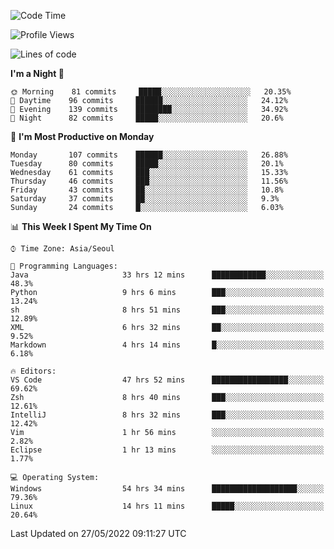 <!--START_SECTION:waka-->
![Code Time](http://img.shields.io/badge/Code%20Time-604%20hrs%201%20min-blue)

![Profile Views](http://img.shields.io/badge/Profile%20Views-13-blue)

![Lines of code](https://img.shields.io/badge/From%20Hello%20World%20I%27ve%20Written-1%20Million%20lines%20of%20code-blue)

**I'm a Night 🦉** 

```text
🌞 Morning    81 commits     █████░░░░░░░░░░░░░░░░░░░░   20.35% 
🌆 Daytime    96 commits     ██████░░░░░░░░░░░░░░░░░░░   24.12% 
🌃 Evening    139 commits    ████████░░░░░░░░░░░░░░░░░   34.92% 
🌙 Night      82 commits     █████░░░░░░░░░░░░░░░░░░░░   20.6%

```
📅 **I'm Most Productive on Monday** 

```text
Monday       107 commits    ██████░░░░░░░░░░░░░░░░░░░   26.88% 
Tuesday      80 commits     █████░░░░░░░░░░░░░░░░░░░░   20.1% 
Wednesday    61 commits     ███░░░░░░░░░░░░░░░░░░░░░░   15.33% 
Thursday     46 commits     ███░░░░░░░░░░░░░░░░░░░░░░   11.56% 
Friday       43 commits     ██░░░░░░░░░░░░░░░░░░░░░░░   10.8% 
Saturday     37 commits     ██░░░░░░░░░░░░░░░░░░░░░░░   9.3% 
Sunday       24 commits     █░░░░░░░░░░░░░░░░░░░░░░░░   6.03%

```


📊 **This Week I Spent My Time On** 

```text
⌚︎ Time Zone: Asia/Seoul

💬 Programming Languages: 
Java                     33 hrs 12 mins      ████████████░░░░░░░░░░░░░   48.3% 
Python                   9 hrs 6 mins        ███░░░░░░░░░░░░░░░░░░░░░░   13.24% 
sh                       8 hrs 51 mins       ███░░░░░░░░░░░░░░░░░░░░░░   12.89% 
XML                      6 hrs 32 mins       ██░░░░░░░░░░░░░░░░░░░░░░░   9.52% 
Markdown                 4 hrs 14 mins       █░░░░░░░░░░░░░░░░░░░░░░░░   6.18%

🔥 Editors: 
VS Code                  47 hrs 52 mins      █████████████████░░░░░░░░   69.62% 
Zsh                      8 hrs 40 mins       ███░░░░░░░░░░░░░░░░░░░░░░   12.61% 
IntelliJ                 8 hrs 32 mins       ███░░░░░░░░░░░░░░░░░░░░░░   12.42% 
Vim                      1 hr 56 mins        ░░░░░░░░░░░░░░░░░░░░░░░░░   2.82% 
Eclipse                  1 hr 13 mins        ░░░░░░░░░░░░░░░░░░░░░░░░░   1.77%

💻 Operating System: 
Windows                  54 hrs 34 mins      ███████████████████░░░░░░   79.36% 
Linux                    14 hrs 11 mins      █████░░░░░░░░░░░░░░░░░░░░   20.64%

```


 Last Updated on 27/05/2022 09:11:27 UTC
<!--END_SECTION:waka-->
